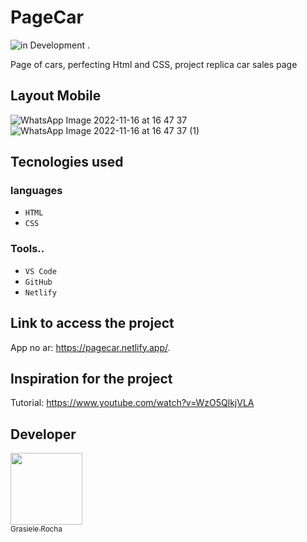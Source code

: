 # PageCar

![in Development](https://img.shields.io/badge/in%20-%20Development-yellow) .


Page of cars, perfecting Html and CSS, project replica car sales page

## Layout Mobile

![WhatsApp Image 2022-11-16 at 16 47 37](https://user-images.githubusercontent.com/104076058/202279568-7863d30c-f8a2-459c-a2c1-722e16719f23.jpeg)
![WhatsApp Image 2022-11-16 at 16 47 37 (1)](https://user-images.githubusercontent.com/104076058/202279591-4c7d89c8-c190-49da-9deb-5f1e7646db69.jpeg)


## Tecnologies used
### languages
- `HTML`
- `CSS`

### Tools..
- `VS Code`
- `GitHub`
- `Netlify`

## Link to access the project
App no ar: https://pagecar.netlify.app/.

## Inspiration for the project
Tutorial: https://www.youtube.com/watch?v=WzO5QlkjVLA


## Developer

[<img src="https://avatars.githubusercontent.com/u/104076058?v=4" width=115><br><sub>Grasiele Rocha</sub>](https://github.com/GrasieleRocha) 








